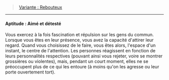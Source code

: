 ﻿---
!SkillItem
Id: background_villageois_hd.md#aptitude--aimé-et-détesté
ParentLink: background_villageois_hd.md#variante--rebouteux
Name: 'Aptitude : Aimé et détesté'
ParentName: 'Variante : Rebouteux'
NameLevel: 4
Attributes:
  Name: 'Aptitude : Aimé et détesté'
  Markdown: >+
    #### <!--Name-->Aptitude : Aimé et détesté<!--/Name-->


    Vous exercez à la fois fascination et répulsion sur les gens du commun. Lorsque vous êtes en leur présence, vous avez la capacité d'attirer leur regard. Quand vous choisissez de le faire, vous êtes alors, l'espace d'un instant, le centre de l'attention. Les personnes réagissent en fonction de leurs personnalités respectives (pouvant ainsi vous rejeter, voire se montrer grossières ou violentes), mais, pendant un court moment, elles ne se préoccupent plus de ce qui les entoure (à moins qu'on les agresse ou leur porte ouvertement tort).

  Description: >+
    Vous exercez à la fois fascination et répulsion sur les gens du commun. Lorsque vous êtes en leur présence, vous avez la capacité d'attirer leur regard. Quand vous choisissez de le faire, vous êtes alors, l'espace d'un instant, le centre de l'attention. Les personnes réagissent en fonction de leurs personnalités respectives (pouvant ainsi vous rejeter, voire se montrer grossières ou violentes), mais, pendant un court moment, elles ne se préoccupent plus de ce qui les entoure (à moins qu'on les agresse ou leur porte ouvertement tort).

AttributesDictionary: >+
  Name: 'Aptitude : Aimé et détesté'

  Markdown: >+

    #### <!--Name-->Aptitude : Aimé et détesté<!--/Name-->





    Vous exercez à la fois fascination et répulsion sur les gens du commun. Lorsque vous êtes en leur présence, vous avez la capacité d'attirer leur regard. Quand vous choisissez de le faire, vous êtes alors, l'espace d'un instant, le centre de l'attention. Les personnes réagissent en fonction de leurs personnalités respectives (pouvant ainsi vous rejeter, voire se montrer grossières ou violentes), mais, pendant un court moment, elles ne se préoccupent plus de ce qui les entoure (à moins qu'on les agresse ou leur porte ouvertement tort).



  Description: >+

    Vous exercez à la fois fascination et répulsion sur les gens du commun. Lorsque vous êtes en leur présence, vous avez la capacité d'attirer leur regard. Quand vous choisissez de le faire, vous êtes alors, l'espace d'un instant, le centre de l'attention. Les personnes réagissent en fonction de leurs personnalités respectives (pouvant ainsi vous rejeter, voire se montrer grossières ou violentes), mais, pendant un court moment, elles ne se préoccupent plus de ce qui les entoure (à moins qu'on les agresse ou leur porte ouvertement tort).



Description: >+
  Vous exercez à la fois fascination et répulsion sur les gens du commun. Lorsque vous êtes en leur présence, vous avez la capacité d'attirer leur regard. Quand vous choisissez de le faire, vous êtes alors, l'espace d'un instant, le centre de l'attention. Les personnes réagissent en fonction de leurs personnalités respectives (pouvant ainsi vous rejeter, voire se montrer grossières ou violentes), mais, pendant un court moment, elles ne se préoccupent plus de ce qui les entoure (à moins qu'on les agresse ou leur porte ouvertement tort).

---
> [Variante : Rebouteux](hd_background_villageois_variante_rebouteux.md)

---

#### Aptitude : Aimé et détesté

Vous exercez à la fois fascination et répulsion sur les gens du commun. Lorsque vous êtes en leur présence, vous avez la capacité d'attirer leur regard. Quand vous choisissez de le faire, vous êtes alors, l'espace d'un instant, le centre de l'attention. Les personnes réagissent en fonction de leurs personnalités respectives (pouvant ainsi vous rejeter, voire se montrer grossières ou violentes), mais, pendant un court moment, elles ne se préoccupent plus de ce qui les entoure (à moins qu'on les agresse ou leur porte ouvertement tort).

